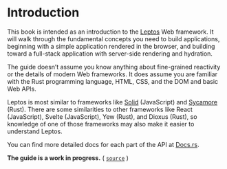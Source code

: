 # Introduction

This book is intended as an introduction to the [Leptos](https://github.com/leptos-rs/leptos) Web framework. 
It will walk through the fundamental concepts you need to build applications, 
beginning with a simple application rendered in the browser, and building toward a
full-stack application with server-side rendering and hydration.

The guide doesn’t assume you know anything about fine-grained reactivity or the 
details of modern Web frameworks. It does assume you are familiar with the Rust 
programming language, HTML, CSS, and the DOM and basic Web APIs.

Leptos is most similar to frameworks like [Solid](https://www.solidjs.com) (JavaScript) 
and [Sycamore](https://sycamore-rs.netlify.app/) (Rust). There are some similarities 
to other frameworks like React (JavaScript), Svelte (JavaScript), Yew (Rust), and 
Dioxus (Rust), so knowledge of one of those frameworks may also make it easier to 
understand Leptos.

You can find more detailed docs for each part of the API at [Docs.rs](https://docs.rs/leptos/latest/leptos/).

**The guide is a work in progress.**
( [`source`](https://github.com/leptos-rs/leptos/tree/main/docs/book) )
